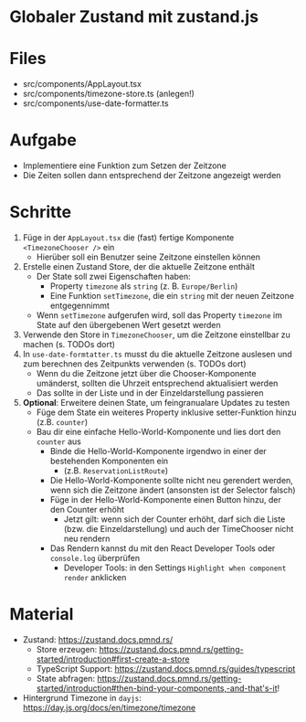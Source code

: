 # Globaler Zustand mit zustand.js

# Files

- src/components/AppLayout.tsx
- src/components/timezone-store.ts (anlegen!)
- src/components/use-date-formatter.ts

# Aufgabe

* Implementiere eine Funktion zum Setzen der Zeitzone
* Die Zeiten sollen dann entsprechend der Zeitzone angezeigt werden

# Schritte

1. Füge in der `AppLayout.tsx` die (fast) fertige Komponente `<TimezoneChooser />` ein
    - Hierüber soll ein Benutzer seine Zeitzone einstellen können
2. Erstelle einen Zustand Store, der die aktuelle Zeitzone enthält
    - Der State soll zwei Eigenschaften haben:
        - Property `timezone` als `string` (z. B. `Europe/Berlin`)
        - Eine Funktion `setTimezone`, die ein `string` mit der neuen Zeitzone entgegennimmt
    - Wenn `setTimezone` aufgerufen wird, soll das Property `timezone` im State auf den übergebenen Wert gesetzt werden
3. Verwende den Store in `TimezoneChooser`, um die Zeitzone einstellbar zu machen (s. TODOs dort)
4. In
   `use-date-formtatter.ts` musst du die aktuelle Zeitzone auslesen und zum berechnen des Zeitpunkts verwenden (s. TODOs dort)
    - Wenn du die Zeitzone jetzt über die Chooser-Komponente umänderst, sollten die Uhrzeit entsprechend aktualisiert werden
    - Das sollte in der Liste und in der Einzeldarstellung passieren
5. **Optional**: Erweitere deinen State, um feingranualare Updates zu testen
    - Füge dem State ein weiteres Property inklusive setter-Funktion hinzu (z.B. `counter`)
    - Bau dir eine einfache Hello-World-Komponente und lies dort den `counter` aus
        - Binde die Hello-World-Komponente irgendwo in einer der bestehenden Komponenten ein
            - (z.B. `ReservationListRoute`)
        - Die Hello-World-Komponente sollte nicht neu gerendert werden, wenn sich die Zeitzone ändert (ansonsten ist der Selector falsch)
        - Füge in der Hello-World-Komponente einen Button hinzu, der den Counter erhöht
            - Jetzt gilt: wenn sich der Counter erhöht, darf sich die Liste (bzw. die Einzeldarstellung) und auch der TimeChooser nicht neu rendern
        - Das Rendern kannst du mit den React Developer Tools oder `console.log` überprüfen
            - Developer Tools: in den Settings `Highlight when component render` anklicken

# Material

* Zustand: https://zustand.docs.pmnd.rs/
    * Store erzeugen: https://zustand.docs.pmnd.rs/getting-started/introduction#first-create-a-store
    * TypeScript Support: https://zustand.docs.pmnd.rs/guides/typescript
    * State abfragen: https://zustand.docs.pmnd.rs/getting-started/introduction#then-bind-your-components,-and-that's-it!
* Hintergrund Timezone in `dayjs`: https://day.js.org/docs/en/timezone/timezone